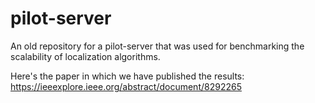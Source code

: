 # pilot-server

An old repository for a pilot-server that was used for benchmarking the scalability of localization algorithms.

Here's the paper in which we have published the results: https://ieeexplore.ieee.org/abstract/document/8292265
